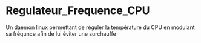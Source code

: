 # Regulateur_Frequence_CPU
Un daemon linux permettant de réguler la température du CPU en modulant sa fréqunce afin de lui éviter une surchauffe
